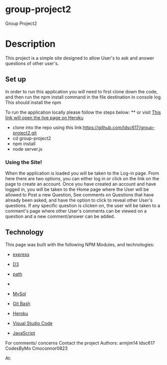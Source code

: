 # group-project2
Group Project2


<h1>Description</h1>
This project is a simple site designed to allow User's to ask and answer questions of other user's. 


<h2>Set up</h2>
In order to run this application you will need to first clone down the code, and then run the npm install command in the file destination in console log. This should install the npm 

To run the application locally  please follow the steps below:
** or visit [This link will open the live page on Heroku](https://tranquil-wildwood-97609.herokuapp.com/login)


* clone into the repo using this link:https://github.com/ldsc617/group-project2.git 
* cd group-project2
* npm install
* node server.js 


<h3>Using the Site!</h3>
When the application is loaded you will be taken to the Log-in page. From here there are two options, you can either log in or click on the link on the page to create an account. Once you have created an account and have logged in, you will be taken to the Home page where the User will be allowed to Post a new Question, See comments on Questions that have already been asked, and have the option to click to reveal other User's questions. If any specific question is clicken on, the user will be taken to a comment's page where other User's comments can be viewed on a question and a new comment/answer can be added.



<h2>Technology</h2>
This page was built with the following NPM Modules, and technologies:


* [express](https://www.npmjs.com/package/express)

* [D3](https://d3js.org/)

* [path](https://www.npmjs.com/package/path)

* []()

* [MySql](https://www.mysql.com/)

* [Git Bash](https://gitforwindows.org/)

* [Heroku](https://id.heroku.com/login)

* [Visual Studio Code](https://code.visualstudio.com/)

* [JavaScript](https://developer.mozilla.org/en-US/docs/Web/JavaScript/Reference)





For comments/ concerns Contact the project 
Authors: 
armjim14 
ldsc617
CodesByMo
Cmoconnor0823


At: 
